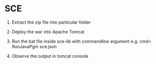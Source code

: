 # SCE
1. Extract the zip file into particular folder

2. Deploy the war into Apache Tomcat

3. Run the bat file inside sce-lib with commandline argument
   e.g. cmd> RunJavaPgm sce.json 

4. Observe the output in tomcat console
